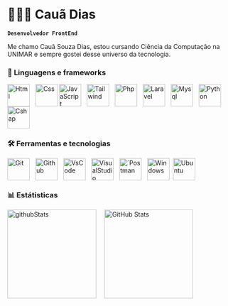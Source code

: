 # 🧑🏽‍💻 Cauã Dias
**`Desenvolvedor FrontEnd`**

Me chamo Cauã Souza Dias, estou cursando Ciência da Computação na UNIMAR e sempre gostei desse universo da tecnologia.

### 🤖 Linguagens e frameworks

<img
    align="left" 
    alt="Html"
    title="Html" 
    width="50px" 
    style="padding-right: 10px;" 
    src="https://cdn.jsdelivr.net/gh/devicons/devicon@latest/icons/html5/html5-original-wordmark.svg" 
/>


<img 
    align="left" 
    alt="Css"
    title="Css" 
    width="50px" 
    src="https://cdn.jsdelivr.net/gh/devicons/devicon@latest/icons/css3/css3-original-wordmark.svg" 
/>

<img 
    align="left" 
    alt="JavaScript" 
    title="JavaScript"
    width="50px" 
    style="padding-right: 10px;" 
    src="https://cdn.jsdelivr.net/gh/devicons/devicon@latest/icons/javascript/javascript-original.svg" 
/>




<img 
    align="left" 
    alt="Tailwind" 
    title="Tailwind"
    width="50px" 
    style="padding-right: 10px;" 
    src="https://cdn.jsdelivr.net/gh/devicons/devicon@latest/icons/tailwindcss/tailwindcss-original.svg" 
/>

<img 
    align="left" 
    alt="Php" 
    title="Php"
    width="50px" 
    style="padding-right: 10px;" 
    src="https://cdn.jsdelivr.net/gh/devicons/devicon@latest/icons/php/php-original.svg" 
/>

<img 
    align="left" 
    alt="Laravel" 
    title="Laravel"
    width="50px" 
    style="padding-right: 10px;" 
    src="https://cdn.jsdelivr.net/gh/devicons/devicon@latest/icons/laravel/laravel-original.svg" 
/>

<img 
    align="left" 
    alt="Mysql" 
    title="Mysql"
    width="50px" 
    style="padding-right: 10px;" 
    src="https://cdn.jsdelivr.net/gh/devicons/devicon@latest/icons/mysql/mysql-original-wordmark.svg" 
/>


<img 
    align="left" 
    alt="Python" 
    title="Python"
    width="50px" 
    style="padding-right: 10px;" 
    src="https://cdn.jsdelivr.net/gh/devicons/devicon@latest/icons/python/python-original.svg" 
/>

<img  
    alt="Cshap" 
    title="Cshap"
    width="50px" 
    style="padding-right: 10px;" 
    src="https://cdn.jsdelivr.net/gh/devicons/devicon@latest/icons/csharp/csharp-original.svg"  
/>
          
### 🛠️ Ferramentas e tecnologias  

<img 
    align="left" 
    alt="Git" 
    title="Git"
    width="50px" 
    style="padding-right: 10px;" 
    src="https://cdn.jsdelivr.net/gh/devicons/devicon@latest/icons/git/git-original.svg"
/>

<img 
    align="left" 
    alt="Github" 
    title="Github"
    width="50px" 
    style="padding-right: 10px;" 
    src="https://cdn.jsdelivr.net/gh/devicons/devicon@latest/icons/github/github-original-wordmark.svg"
/>
          
<img 
    align="left" 
    alt="VsCode" 
    title="VsCode"
    width="50px" 
    style="padding-right: 10px;" 
    src="https://cdn.jsdelivr.net/gh/devicons/devicon@latest/icons/vscode/vscode-original-wordmark.svg"
/>

<img 
    align="left" 
    alt="VisualStudio" 
    title="VisualStudio"
    width="50px" 
    style="padding-right: 10px;" 
    src="https://cdn.jsdelivr.net/gh/devicons/devicon@latest/icons/visualstudio/visualstudio-original.svg"
/>

<img 
    align="left" 
    alt="´Postman" 
    title="´Postman"
    width="50px" 
    style="padding-right: 10px;" 
    src="https://cdn.jsdelivr.net/gh/devicons/devicon@latest/icons/postman/postman-original.svg"
/>

<img 
    align="left" 
    alt="Windows" 
    title="Windows"
    width="50px" 
    style="padding-right: 5px;" 
    src="https://cdn.jsdelivr.net/gh/devicons/devicon@latest/icons/windows11/windows11-original.svg"
/>

<img 
    alt="Ubuntu" 
    title="Ubuntu"
    width="50px" 
    style="padding-right: 10px;" 
    src="https://cdn.jsdelivr.net/gh/devicons/devicon@latest/icons/ubuntu/ubuntu-original.svg"
/>

### 📊 Estátisticas

<img 
    align="left" 
    alt="githubStats" 
    title="githubStats"
    height="200px" 
    style="padding-right: 15px;" 
    src="https://github-readme-stats.vercel.app/api?username=caua-dias&show_icons=true&theme=dracula&include_all_commits=true&locale=pt-br"
/>

<img 
      align="left" 
      alt="GitHub Stats" 
      height="200" 
      src="https://github-readme-stats.vercel.app/api/top-langs/?username=caua-dias&theme=dracula&layout=compact&custom_title=Tecnologias&langs_count=10" 
/>
